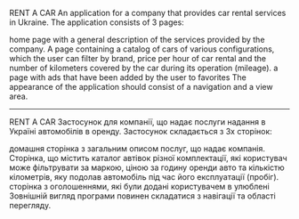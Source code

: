 RENT A CAR
An application for a company that provides car rental services in Ukraine. The application consists of 3 pages:

home page with a general description of the services provided by the company.
A page containing a catalog of cars of various configurations, which the user can filter by brand, price per hour of car rental and the number of kilometers covered by the car during its operation (mileage).
a page with ads that have been added by the user to favorites The appearance of the application should consist of a navigation and a view area.

_____________________________________________

RENT A CAR
Застосунок для компанії, що надає послуги надання в Україні автомобілів в оренду. Застосунок складається з 3х сторінок:

домашня сторінка з загальним описом послуг, що надає компанія. 
Cторінка, що містить каталог автівок різної комплектації, які користувач може фільтрувати за маркою, ціною за годину оренди авто та кількістю кілометрів, яку подолав автомобіль під час його експлуатації (пробіг).
сторінка з оголошеннями, які були додані користувачем в улюблені Зовнішній вигляд програми повинен складатися з навігації та області перегляду.